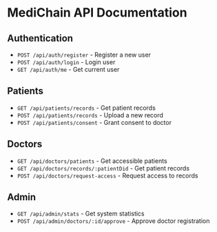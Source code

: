# MediChain API Documentation

## Authentication
- `POST /api/auth/register` - Register a new user
- `POST /api/auth/login` - Login user
- `GET /api/auth/me` - Get current user

## Patients
- `GET /api/patients/records` - Get patient records
- `POST /api/patients/records` - Upload a new record
- `POST /api/patients/consent` - Grant consent to doctor

## Doctors
- `GET /api/doctors/patients` - Get accessible patients
- `GET /api/doctors/records/:patientDid` - Get patient records
- `POST /api/doctors/request-access` - Request access to records

## Admin
- `GET /api/admin/stats` - Get system statistics
- `POST /api/admin/doctors/:id/approve` - Approve doctor registration